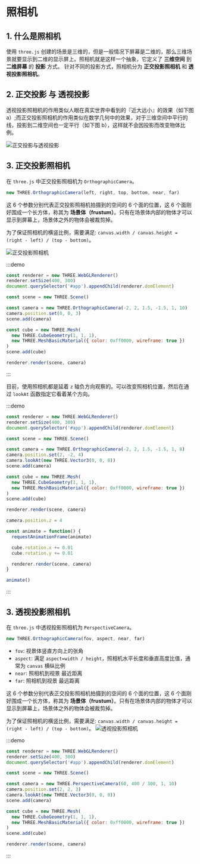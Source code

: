 # 照相机

## 1. 什么是照相机

使用 `three.js` 创建的场景是三维的，但是一般情况下屏幕是二维的，那么三维场景就要显示到二维的显示屏上。照相机就是这样一个抽象，它定义了 **三维空间** 到 **二维屏幕** 的 **投影** 方式。
针对不同的投影方式，照相机分为 **正交投影照相机** 和 **透视投影照相机**。

## 2. 正交投影 与 透视投影

透视投影照相机的作用类似人眼在真实世界中看到的『近大远小』的效果（如下图 a）;而正交投影照相机的作用类似在数学几何中的效果，对于三维空间中平行的线，投影到二维空间也一定平行（如下图 b），这样就不会因投影而改变物体比例。

![正交投影与透视投影](https://p0.ssl.qhimg.com/t0129a7691a270841fc.png)

## 3. 正交投影照相机

在 `three.js` 中正交投影照相机为 `OrthographicCamera`。

```javascript
new THREE.OrthographicCamera(left, right, top, bottom, near, far)
```

这 6 个参数分别代表正交投影照相机拍摄到的空间的 6 个面的位置，这 6 个面刚好围成一个长方体，称其为 **场景体（frustum）**。只有在场景体内部的物体才可以显示到屏幕上，场景体之外的物体会被裁剪掉。

为了保证照相机的横竖比例，需要满足: `canvas.width / canvas.height = (right - left) / (top - bottom)`。

![正交投影照相机](https://p0.ssl.qhimg.com/t01143e1ece584883fc.png)

:::demo

```javascript
const renderer = new THREE.WebGLRenderer()
renderer.setSize(400, 300)
document.querySelector('#app').appendChild(renderer.domElement)

const scene = new THREE.Scene()

const camera = new THREE.OrthographicCamera(-2, 2, 1.5, -1.5, 1, 10)
camera.position.set(0, 0, 3)
scene.add(camera)

const cube = new THREE.Mesh(
  new THREE.CubeGeometry(1, 1, 1),
  new THREE.MeshBasicMaterial({ color: 0xff0000, wireframe: true })
)
scene.add(cube)

renderer.render(scene, camera)
```

:::

目前，使用照相机都是延着 `z` 轴负方向观察的。可以改变照相机位置，然后在通过 `lookAt` 函数指定它看着某个方向。

:::demo

```javascript
const renderer = new THREE.WebGLRenderer()
renderer.setSize(400, 300)
document.querySelector('#app').appendChild(renderer.domElement)

const scene = new THREE.Scene()

const camera = new THREE.OrthographicCamera(-2, 2, 1.5, -1.5, 1, 8)
camera.position.set(2, -2, 4)
camera.lookAt(new THREE.Vector3(0, 0, 0))
scene.add(camera)

const cube = new THREE.Mesh(
  new THREE.CubeGeometry(1, 1, 1),
  new THREE.MeshBasicMaterial({ color: 0xff0000, wireframe: true })
)
scene.add(cube)

renderer.render(scene, camera)

camera.position.z = 4

const animate = function() {
  requestAnimationFrame(animate)

  cube.rotation.x += 0.01
  cube.rotation.y += 0.01

  renderer.render(scene, camera)
}

animate()
```

:::

## 3. 透视投影照相机

在 `three.js` 中透视投影照相机为 `PerspectiveCamera`。

```javascript
new THREE.OrthographicCamera(fov, aspect, near, far)
```

- `fov`: 视景体竖直方向上的张角
- `aspect`: 满足 `aspect=width / height`，照相机水平长度和垂直高度比值，通常为 `canvas` 横纵比例
- `near`: 照相机到视景 最近距离
- `far`: 照相机到视景 最远距离

这 6 个参数分别代表正交投影照相机拍摄到的空间的 6 个面的位置，这 6 个面刚好围成一个长方体，称其为 **场景体（frustum）**。只有在场景体内部的物体才可以显示到屏幕上，场景体之外的物体会被裁剪掉。

为了保证照相机的横竖比例，需要满足: `canvas.width / canvas.height = (right - left) / (top - bottom)`。
![透视投影照相机](https://p3.ssl.qhimg.com/t01ed4da0ebc97fa520.jpg)

:::demo

```javascript
const renderer = new THREE.WebGLRenderer()
renderer.setSize(400, 300)
document.querySelector('#app').appendChild(renderer.domElement)

const scene = new THREE.Scene()

const camera = new THREE.PerspectiveCamera(60, 400 / 300, 1, 10)
camera.position.set(2, 2, 3)
camera.lookAt(new THREE.Vector3(0, 0, 0))
scene.add(camera)

const cube = new THREE.Mesh(
  new THREE.CubeGeometry(1, 1, 1),
  new THREE.MeshBasicMaterial({ color: 0xff0000, wireframe: true })
)
scene.add(cube)

renderer.render(scene, camera)
```

:::
